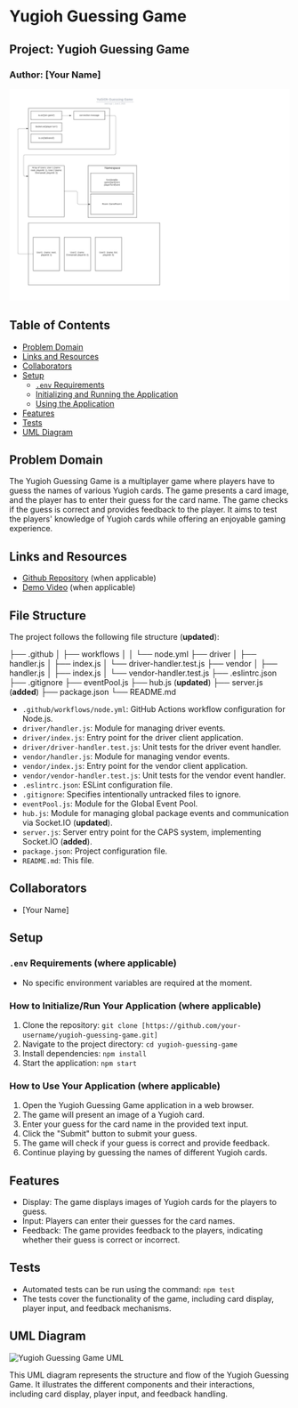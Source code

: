 # Yugioh Guessing Game

## Project: Yugioh Guessing Game

### Author: [Your Name]

![Yugioh Guessing Game](./YuGiOh%20Guessing%20Game.jpeg)

## Table of Contents

- [Problem Domain](#problem-domain)
- [Links and Resources](#links-and-resources)
- [Collaborators](#collaborators)
- [Setup](#setup)
  - [`.env` Requirements](#env-requirements-where-applicable)
  - [Initializing and Running the Application](#how-to-initializerun-your-application-where-applicable)
  - [Using the Application](#how-to-use-your-application-where-applicable)
- [Features](#features)
- [Tests](#tests)
- [UML Diagram](#uml-diagram)

## Problem Domain

The Yugioh Guessing Game is a multiplayer game where players have to guess the names of various Yugioh cards. The game presents a card image, and the player has to enter their guess for the card name. The game checks if the guess is correct and provides feedback to the player. It aims to test the players' knowledge of Yugioh cards while offering an enjoyable gaming experience.

## Links and Resources

- [Github Repository](http://xyz.com) (when applicable)
- [Demo Video](http://xyz.com) (when applicable)

## File Structure

The project follows the following file structure (**updated**):

├── .github
│ ├── workflows
│ │ └── node.yml
├── driver
│ ├── handler.js
│ ├── index.js
│ └── driver-handler.test.js
├── vendor
│ ├── handler.js
│ ├── index.js
│ └── vendor-handler.test.js
├── .eslintrc.json
├── .gitignore
├── eventPool.js
├── hub.js (**updated**)
├── server.js (**added**)
├── package.json
└── README.md

- `.github/workflows/node.yml`: GitHub Actions workflow configuration for Node.js.
- `driver/handler.js`: Module for managing driver events.
- `driver/index.js`: Entry point for the driver client application.
- `driver/driver-handler.test.js`: Unit tests for the driver event handler.
- `vendor/handler.js`: Module for managing vendor events.
- `vendor/index.js`: Entry point for the vendor client application.
- `vendor/vendor-handler.test.js`: Unit tests for the vendor event handler.
- `.eslintrc.json`: ESLint configuration file.
- `.gitignore`: Specifies intentionally untracked files to ignore.
- `eventPool.js`: Module for the Global Event Pool.
- `hub.js`: Module for managing global package events and communication via Socket.IO (**updated**).
- `server.js`: Server entry point for the CAPS system, implementing Socket.IO (**added**).
- `package.json`: Project configuration file.
- `README.md`: This file.

## Collaborators

- [Your Name]

## Setup

### `.env` Requirements (where applicable)

- No specific environment variables are required at the moment.

### How to Initialize/Run Your Application (where applicable)

1. Clone the repository: `git clone [https://github.com/your-username/yugioh-guessing-game.git]`
2. Navigate to the project directory: `cd yugioh-guessing-game`
3. Install dependencies: `npm install`
4. Start the application: `npm start`

### How to Use Your Application (where applicable)

1. Open the Yugioh Guessing Game application in a web browser.
2. The game will present an image of a Yugioh card.
3. Enter your guess for the card name in the provided text input.
4. Click the "Submit" button to submit your guess.
5. The game will check if your guess is correct and provide feedback.
6. Continue playing by guessing the names of different Yugioh cards.

## Features

- Display: The game displays images of Yugioh cards for the players to guess.
- Input: Players can enter their guesses for the card names.
- Feedback: The game provides feedback to the players, indicating whether their guess is correct or incorrect.

## Tests

- Automated tests can be run using the command: `npm test`
- The tests cover the functionality of the game, including card display, player input, and feedback mechanisms.

## UML Diagram

![Yugioh Guessing Game UML](yugioh-guessing-game-uml.png)

This UML diagram represents the structure and flow of the Yugioh Guessing Game. It illustrates the different components and their interactions, including card display, player input, and feedback handling.
